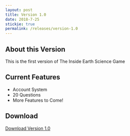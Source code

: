 ```yaml
---
layout: post
title: Version 1.0
date: 2018-7-25
stickie: true
permalink: /releases/version-1.0
---
```


<title>Version 1.0 - The Inside Earth Science Game</title>

## About this Version

This is the first version of The Inside Earth Science Game

## Current Features

<ul>
 <li>Account System</li>
 <li>20 Questions</li>
 <li>More Features to Come!</li>
</ul>

## Download

<a href="https://www.insideearthsciencegame.ga/files/inside-earth-science-game.zip">Download Version 1.0</a>
